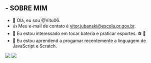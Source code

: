 
## - SOBRE MIM 

- 👋 Olá, eu sou @Vitu06.
- 👍 Meu e-mail de contato é vitor.jubanski@escola.pr.gov.br.
- 👀 Eu estou interessado em tocar bateria e praticar esportes. ⚽ 🥁 
- 🌱 Eu estou aprendend a progamar recentemente a linguagem de JavaScript e Scratch.  

![](https://img.shields.io/badge/JavaScript-323330?style=for-the-badge&logo=javascript&logoColor)
![](https://img.shields.io/badge/GitHub-100000?style=for-the-badge&logo=github&logoColor=white)
